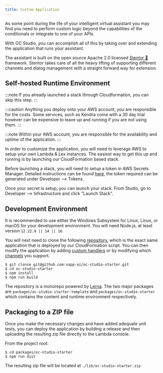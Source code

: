 ```yaml
---
title: Custom Application
---
```


As some point during the life of your intelligent virtual assistant you may find you need to perform custom logic beyond the capabilities of the conditionals or integrate to one of your APIs.  

With OC Studio, you can accomplish all of this by taking over and extending the application that runs your assistant.

The assistant is built on the open source Apache 2.0 licensed [Stentor 📣](https://github.com/stentorium/stentor) framework.  Stentor takes care of all the heavy lifting of supporting different channels and dialog management with a straight forward way for extension.

## Self-hosted Runtime Environment

:::note
If you already launched a stack through Cloudformation, you can skip this step.
:::

:::caution
Anything you deploy onto your AWS account, you are responsible for the costs.  Some services, such as Kendra come with a 30 day trial however can be expensive to leave up and running if you are not using them.
:::

:::note
Within your AWS account, you are responsible for the availability and uptime of the application.
:::

In order to customize the application, you will need to leverage AWS to setup your own Lambda & Lex instances.  The easiest way to get this up and running is by launching our CloudFormation based stack. 

Before launching a stack, you will need to setup a token in AWS Secrets Manager.  Detailed instructions can be found [here](/docs/infrastructure/aws/secrets-manager-setup), the token required can be generated under Developer --> Tokens.  

Once your secret is setup, you can launch your stack.  From Studio, go to Developer --> Infrastructure and click "Launch Stack".

## Development Environment

It is recommended to use either the Windows Subsystem for Linux, Linux, or macOS for your development environment.  You will need Node.js, at least version `12.22.9 || 14 || 16`.  

You will next need to clone the following [repository](https://github.com/xapp-ai/oc-studio-starter), which is the exact same application that is deployed by our CloudFormation script.  You can then modify the application by adding [custom handlers](/docs/development/custom-handlers) or by modifying which [channels](/docs/channels) you support.

```console
$ git clonse git@github.com:xapp-ai/oc-studio-starter.git
$ cd oc-studio-starter
$ npm install
$ npm run build
```

The repository is a monorepo powered by [Lerna](https://lerna.js.org/).  The two major packages are `packages/oc-studio-starter-template` and `packages/oc-studio-starter` which contains the content and runtime environment respectively.  

## Packaging to a ZIP file

Once you make the necessary changes and have added adequate unit tests, you can deploy the application by building a release and then uploading the resulting zip file directly to the Lambda console.

From the project root:

```console
$ cd packages/oc-studio-starter
$ npm run dist
```

The resulting zip file will be located at `./lib/oc-studio-starter.zip`
